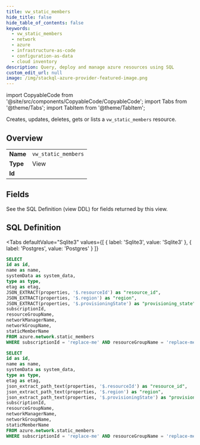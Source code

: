 ```yaml
--- 
title: vw_static_members
hide_title: false
hide_table_of_contents: false
keywords:
  - vw_static_members
  - network
  - azure
  - infrastructure-as-code
  - configuration-as-data
  - cloud inventory
description: Query, deploy and manage azure resources using SQL
custom_edit_url: null
image: /img/stackql-azure-provider-featured-image.png
---
```


import CopyableCode from '@site/src/components/CopyableCode/CopyableCode';
import Tabs from '@theme/Tabs';
import TabItem from '@theme/TabItem';

Creates, updates, deletes, gets or lists a <code>vw_static_members</code> resource.

## Overview
<table><tbody>
<tr><td><b>Name</b></td><td><code>vw_static_members</code></td></tr>
<tr><td><b>Type</b></td><td>View</td></tr>
<tr><td><b>Id</b></td><td><CopyableCode code="azure.network.vw_static_members" /></td></tr>
</tbody></table>

## Fields

See the SQL Definition (view DDL) for fields returned by this view.

## SQL Definition

<Tabs
defaultValue="Sqlite3"
values={[
{ label: 'Sqlite3', value: 'Sqlite3' },
{ label: 'Postgres', value: 'Postgres' }
]}
>
<TabItem value="Sqlite3">

```sql
SELECT
id as id,
name as name,
systemData as system_data,
type as type,
etag as etag,
JSON_EXTRACT(properties, '$.resourceId') as "resource_id",
JSON_EXTRACT(properties, '$.region') as "region",
JSON_EXTRACT(properties, '$.provisioningState') as "provisioning_state",
subscriptionId,
resourceGroupName,
networkManagerName,
networkGroupName,
staticMemberName
FROM azure.network.static_members
WHERE subscriptionId = 'replace-me' AND resourceGroupName = 'replace-me' AND networkManagerName = 'replace-me' AND networkGroupName = 'replace-me';
```

</TabItem>
<TabItem value="Postgres">

```sql
SELECT
id as id,
name as name,
systemData as system_data,
type as type,
etag as etag,
json_extract_path_text(properties, '$.resourceId') as "resource_id",
json_extract_path_text(properties, '$.region') as "region",
json_extract_path_text(properties, '$.provisioningState') as "provisioning_state",
subscriptionId,
resourceGroupName,
networkManagerName,
networkGroupName,
staticMemberName
FROM azure.network.static_members
WHERE subscriptionId = 'replace-me' AND resourceGroupName = 'replace-me' AND networkManagerName = 'replace-me' AND networkGroupName = 'replace-me';
```

</TabItem>
</Tabs>
